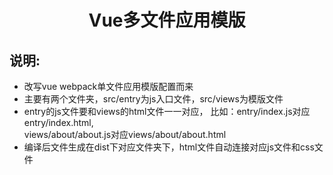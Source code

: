 <h1 align=center>Vue多文件应用模版</h1>

## 说明:
* 改写vue webpack单文件应用模版配置而来
* 主要有两个文件夹，src/entry为js入口文件，src/views为模版文件
* entry的js文件要和views的html文件一一对应， 比如：entry/index.js对应entry/index.html,<br>
 views/about/about.js对应views/about/about.html
* 编译后文件生成在dist下对应文件夹下，html文件自动连接对应js文件和css文件
